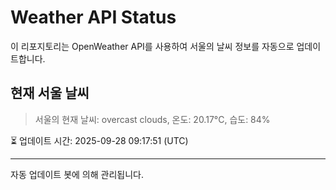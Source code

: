 
# Weather API Status

이 리포지토리는 OpenWeather API를 사용하여 서울의 날씨 정보를 자동으로 업데이트합니다.

## 현재 서울 날씨
> 서울의 현재 날씨: overcast clouds, 온도: 20.17°C, 습도: 84%

⏳ 업데이트 시간: 2025-09-28 09:17:51 (UTC)

---
자동 업데이트 봇에 의해 관리됩니다.
